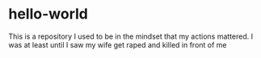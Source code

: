 # hello-world
This is a repository
I used to be in the mindset that my actions mattered. I was at least until I saw my wife get raped and killed in front of me
